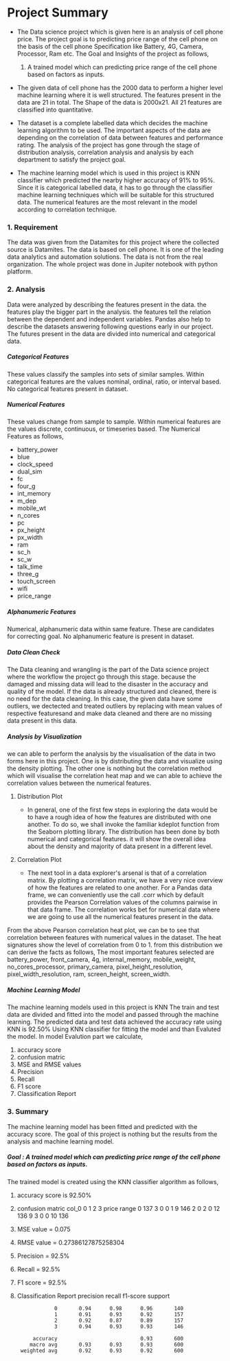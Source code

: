 # Project Summary

- The Data science project which is given here is an analysis of cell phone price. The project goal is to predicting price range of the cell phone on the basis of the cell phone Specification like Battery, 4G, Camera, Processor, Ram etc. The Goal and Insights of the project as follows,

  1. A trained model which can predicting price range of the cell phone based on factors as inputs.


- The given data of cell phone has the 2000 data to perform a higher level machine learning where it is well structured. The features present in the data are 21 in total. The Shape of the data is 2000x21. All 21 features are classified into quantitative.

- The dataset is a complete labelled data which decides the machine learning algorithm to be used. The important aspects of the data are depending on the correlation of data between features and performance rating. The analysis of the project has gone through the stage of distribution analysis, correlation analysis and analysis by each department to satisfy the project goal.

- The machine learning model which is used in this project is KNN classifier which predicted the nearby higher accuracy of 91% to 95%. Since it is categorical labelled data, it has to go through the classifier machine learning techniques which will be suitable for this structured data. The numerical features are the most relevant in the model according to correlation technique.

### 1. Requirement
The data was given from the Datamites for this project where the collected source is Datamites. The data is based on cell phone. It is one of the leading data analytics and automation solutions. The data is not from the real organization. The whole project was done in Jupiter notebook with python platform.

### 2. Analysis
Data were analyzed by describing the features present in the data. the features play the bigger part in the analysis. the features tell the relation between the dependent and independent variables. Pandas also help to describe the datasets answering following questions early in our project. The futures present in the data are divided into numerical and categorical data.

##### Categorical Features
These values classify the samples into sets of similar samples. Within categorical features are the values nominal, ordinal, ratio, or interval based. No categorical features present in dataset.


##### Numerical Features
These values change from sample to sample. Within numerical features are the values discrete, continuous, or timeseries based. The Numerical Features as follows,
- battery_power   
- blue
- clock_speed
- dual_sim
- fc  
- four_g 
- int_memory
- m_dep
- mobile_wt
- n_cores
- pc
- px_height
- px_width
- ram
- sc_h
- sc_w             
- talk_time        
- three_g          
- touch_screen     
- wifi             
- price_range

##### Alphanumeric Features
Numerical, alphanumeric data within same feature. These are candidates for correcting goal. No alphanumeric feature is present in dataset.

##### Data Clean Check
The Data cleaning and wrangling is the part of the Data science project where the workflow the project go through this stage. because the damaged and missing data will lead to the disaster in the accuracy and quality of the model. If the data is already structured and cleaned, there is no need for the data cleaning. In this case, the given data have some outliers, we dectected and treated outliers by replacing with mean values of respective featuresand and make data cleaned and there are no missing data present in this data.

##### Analysis by Visualization
we can able to perform the analysis by the visualisation of the data in two forms here in this project. One is by distributing the data and visualize using the density plotting. The other one is nothing but the correlation method which will visualise the correlation heat map and we can able to achieve the correlation values between the numerical features.
1. Distribution Plot
   - In general, one of the first few steps in exploring the data would be to have a rough idea of how the features are distributed with one another. To do so, we shall invoke the familiar kdeplot function from the Seaborn plotting library. The distribution has been done by both numerical and categorical features. it will show the overall idea about the density and majority of data present in a different level.

2. Correlation Plot
   - The next tool in a data explorer's arsenal is that of a correlation matrix. By plotting a correlation matrix, we have a very nice overview of how the features are related to one another. For a Pandas data frame, we can conveniently use the call .corr which by default provides the Pearson Correlation values of the columns pairwise in that data frame. The correlation works bet for numerical data where we are going to use all the numerical features present in the data.

From the above Pearson correlation heat plot, we can be to see that correlation between features with numerical values in the dataset. The heat signatures show the level of correlation from 0 to 1. from this distribution we can derive the facts as follows,
The most important features selected are battery_power, front_camera, 4g, internal_memory, mobile_weight, no_cores_processor, primary_camera, pixel_height_resolution, pixel_width_resolution, ram, screen_height, screen_width.

##### Machine Learning Model
The machine learning models used in this project is KNN
The train and test data are divided and fitted into the model and passed through the machine learning.
The predicted data and test data achieved the accuracy rate using KNN is 92.50% 
Using KNN classifier for fitting the model and than Evaluted the model.
In model Evalution part we calculate,
1. accuracy score
2. confusion matric
3. MSE and RMSE values
4. Precision
5. Recall
6. F1 score
7. Classification Report


### 3. Summary
The machine learning model has been fitted and predicted with the accuracy score. The goal of this project is nothing but the results from the analysis and machine learning model.

##### Goal : A trained model which can predicting price range of the cell phone based on factors as inputs.
The trained model is created using the KNN classifier algorithm as follows, 
1. accuracy score is 92.50%
2. confusion matric 
                  col_0   0    1    2    3
            price range
                      0  137   3    0    0
                      1   9   146   2    0
                      2   0    12  136   9
                      3   0    0    10  136
                      
3. MSE value =  0.075
4. RMSE value = 0.27386127875258304
5. Precision = 92.5%
6. Recall = 92.5%
7. F1 score = 92.5%
8. Classification Report
                        precision  recall  f1-score   support

                   0       0.94      0.98      0.96       140
                   1       0.91      0.93      0.92       157
                   2       0.92      0.87      0.89       157
                   3       0.94      0.93      0.93       146

            accuracy                           0.93       600
           macro avg       0.93      0.93      0.93       600
        weighted avg       0.92      0.93      0.92       600
        
        